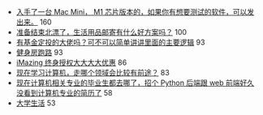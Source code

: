 - [入手了一台 Mac Mini， M1 芯片版本的，如果你有想要测试的软件，可以发出来。](https://www.v2ex.com/t/728284) 160
- [准备结束北漂了，生活用品邮寄有什么好方案吗？](https://www.v2ex.com/t/728193) 100
- [有基金定投的大佬吗？可不可以简单讲讲里面的主要逻辑](https://www.v2ex.com/t/728229) 93
- [健身房跑路](https://www.v2ex.com/t/728243) 93
- [iMazing 终身授权大大大大优惠](https://www.v2ex.com/t/728220) 86
- [现在学习计算机，走哪个领域会比较有前途？](https://www.v2ex.com/t/728268) 83
- [现在计算机相关专业的毕业生都去哪了，招个 Python 后端跟 web 前端好久没看到计算机专业的简历了](https://www.v2ex.com/t/728347) 58
- [大学生活](https://www.v2ex.com/t/728191) 53